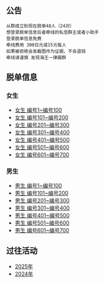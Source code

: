 
## 公告
```
从群成立到现在脱单48人（24对）
想登录脱单信息后者牵线的私信群主或者小助手
登录脱单信息免费
牵线费用 300日元或15元每人
如果被拒绝会发截图作为证据，不会退钱
牵线请谨慎 发现海王一律踢群
```

## 脱单信息

### 女生
* [女生 编号1~编号100](https://github.com/141801/info/blob/main/women_100.md )
* [女生 编号101~编号200](https://github.com/141801/info/blob/main/women_200.md )
* [女生 编号201~编号300](https://github.com/141801/info/blob/main/women_300.md )
* [女生 编号301~编号400](https://github.com/141801/info/blob/main/women_400.md )
* [女生 编号401~编号500](https://github.com/141801/info/blob/main/women_500.md )
* [女生 编号501~编号600](https://github.com/141801/info/blob/main/women_600.md )
* [女生 编号601~编号700](https://github.com/141801/info/blob/main/women_700.md )

### 男生
* [男生 编号1~编号100](https://github.com/141801/info/blob/main/men_100.md)
* [男生 编号101~编号200](https://github.com/141801/info/blob/main/men_200.md)
* [男生 编号201~编号300](https://github.com/141801/info/blob/main/men_300.md)
* [男生 编号301~编号400](https://github.com/141801/info/blob/main/men_400.md)
* [男生 编号401~编号500](https://github.com/141801/info/blob/main/men_500.md)
* [男生 编号501~编号600](https://github.com/141801/info/blob/main/men_600.md)
* [男生 编号601~编号700](https://github.com/141801/info/blob/main/men_700.md)
## 过往活动
* [2025年](https://github.com/141801/info/blob/main/activity_2025.md)
* [2024年](https://github.com/141801/info/blob/main/activity_2024.md)

